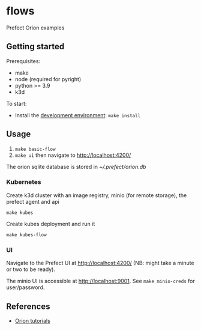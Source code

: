 # flows

Prefect Orion examples

## Getting started

Prerequisites:

- make
- node (required for pyright)
- python >= 3.9
- k3d

To start:

- Install the [development environment](CONTRIBUTING.md#Development-environment): `make install`

## Usage

1. `make basic-flow`
1. `make ui` then navigate to [http://localhost:4200/](http://localhost:4200/)

The orion sqlite database is stored in _~/.prefect/orion.db_

### Kubernetes

Create k3d cluster with an image registry, minio (for remote storage), the prefect agent and api

```
make kubes 
```

Create kubes deployment and run it

```
make kubes-flow
```

### UI

Navigate to the Prefect UI at [http://localhost:4200/](http://localhost:4200/) (NB: might take a minute or two to be ready).

The minio UI is accessible at [http://localhost:9001](http://localhost:9001). See `make minio-creds` for user/password.

## References

- [Orion tutorials](https://orion-docs.prefect.io/tutorials/first-steps/)
